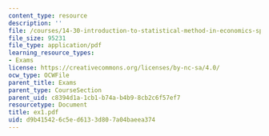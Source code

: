 ```yaml
---
content_type: resource
description: ''
file: /courses/14-30-introduction-to-statistical-method-in-economics-spring-2006/d9b415426c5ed6133d807a04baeea374_ex1.pdf
file_size: 95231
file_type: application/pdf
learning_resource_types:
- Exams
license: https://creativecommons.org/licenses/by-nc-sa/4.0/
ocw_type: OCWFile
parent_title: Exams
parent_type: CourseSection
parent_uid: c8394d1a-1cb1-b74a-b4b9-8cb2c6f57ef7
resourcetype: Document
title: ex1.pdf
uid: d9b41542-6c5e-d613-3d80-7a04baeea374
---
```

